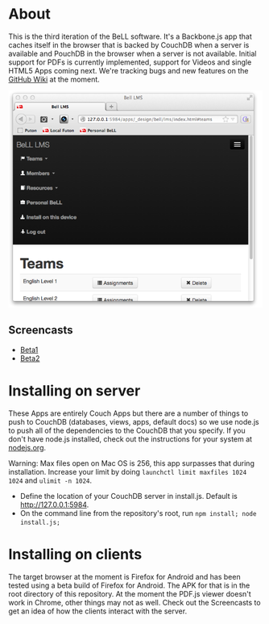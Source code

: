 # About
This is the third iteration of the BeLL software. It's a Backbone.js app that caches itself in the browser that is backed by CouchDB when a server is available and PouchDB in the browser when a server is not available. Initial support for PDFs is currently implemented, support for Videos and single HTML5 Apps coming next.  We're tracking bugs and new features on the [GitHub Wiki](https://github.com/open-learning-exchange/BeLL-Apps/wiki/@todo's) at the moment.

![Screenshot of BeLL LMS, one of many BeLL Apps](docs/screenshot.png)

## Screencasts
- [Beta1](http://www.youtube.com/watch?v=NeGSljQMQ1M)
- [Beta2](http://youtu.be/czPf-nZ5A_M)


# Installing on server
These Apps are entirely Couch Apps but there are a number of things to push to CouchDB (databases, views, apps, default docs) so we use node.js to push all of the dependencies to the CouchDB that you specify. If you don't have node.js installed, check out the instructions for your system at [nodejs.org](http://nodejs.org).

Warning: Max files open on Mac OS is 256, this app surpasses that during installation. Increase your limit by doing `launchctl limit maxfiles 1024 1024` and `ulimit -n 1024`.

- Define the location of your CouchDB server in install.js. Default is http://127.0.0.1:5984.
- On the command line from the repository's root, run `npm install; node install.js;`


# Installing on clients

The target browser at the moment is Firefox for Android and has been tested using a beta build of Firefox for Android. The APK for that is in the root directory of this repository. At the moment the PDF.js viewer doesn't work in Chrome, other things may not as well. Check out the Screencasts to get an idea of how the clients interact with the server.

